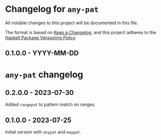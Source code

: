 # Changelog for `any-pat`

All notable changes to this project will be documented in this file.

The format is based on [Keep a Changelog](https://keepachangelog.com/en/1.0.0/),
and this project adheres to the
[Haskell Package Versioning Policy](https://pvp.haskell.org/).

## 0.1.0.0 - YYYY-MM-DD
# `any-pat` changelog

## 0.2.0.0 - 2023-07-30

Added `rangepat` to pattern match on ranges.

## 0.1.0.0 - 2023-07-25

Initial version with `anypat` and `maypat`.
